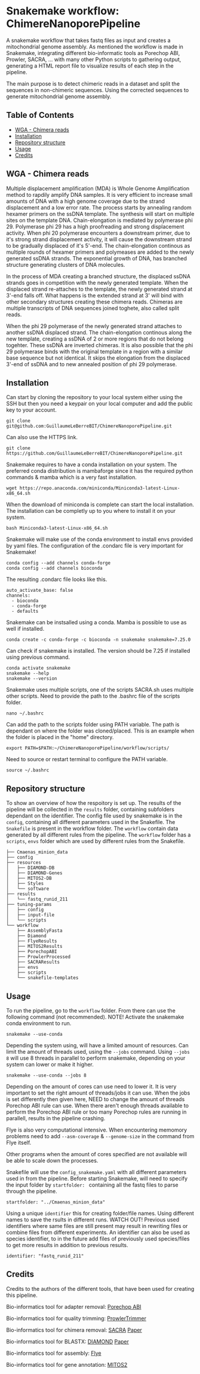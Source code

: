 # Snakemake workflow: ChimereNanoporePipeline

A snakemake workflow that takes fastq files as input and creates a mitochondrial genome assembly. As mentioned the workflow is made in Snakemake, integrating different bio-informatic tools as Porechop ABI, Prowler, SACRA, ... with many other Python scripts to gathering output, generating a HTML report file to visualize results of each step in the pipeline. 

The main purpose is to detect chimeric reads in a dataset and split the sequences in non-chimeric sequences. Using the corrected sequences to generate mitochondrial genome assembly. 

## Table of Contents 

- [WGA - Chimera reads](#wga---chimera-reads)
- [Installation](#installation)
- [Repository structure](#repository-structure)
- [Usage](#usage)
- [Credits](#credits)

## WGA - Chimera reads

Multiple displacement amplification (MDA) is Whole Genome Amplification method to rapdily amplify DNA samples. It is very efficient to increase small amounts of DNA with a high genome coverage due to the strand displacement and a low error rate. The process starts by annealing random hexamer primers on the ssDNA template. The synthesis will start on multiple sites on the template DNA. Chain-elongation is mediated by polymerase phi 29. Polymerase phi 29 has a high proofreading and strong displacement activity. When phi 20 polymerase encounters a downstream primer, due to it's strong strand displacement activity, it will cause the downstream strand to be gradually displaced of it's 5'-end. The chain-elongation continous as multiple rounds of hexamer primers and polymeases are added to the newly generated ssDNA strands. The exponential growth of DNA, has branched structure generating clusters of DNA molecules. 

In the process of MDA creating a branched structure, the displaced ssDNA strands goes in competition with the newly generated template. When the displaced strand re-attaches to the template, the newly generated strand at 3'-end falls off. What happens is the extended strand at 3' will bind with other secondary structures creating these chimera reads. Chimeras are multiple transcripts of DNA sequences joined toghete, also called split reads.   

When the phi 29 polymerase of the newly generated strand attaches to another ssDNA displaced strand. The chain-elongation continous along the new template, creating a ssDNA of 2 or more regions that do not belong togehter. These ssDNA are inverted chimeras. It is also possible that the phi 29 polymerase binds with the original template in a region with a similar base sequence but not identical. It skips the elongation from the displaced 3'-end of ssDNA and to new annealed position of phi 29 polymerase. 

## Installation

Can start by cloning the repository to your local system either using the SSH but then you need a keypair on your local computer and add the public key to your account. 
```
git clone git@github.com:GuillaumeLeBerreBIT/ChimereNanoporePipeline.git
```
Can also use the HTTPS link. 
```
git clone https://github.com/GuillaumeLeBerreBIT/ChimereNanoporePipeline.git
```

Snakemake requires to have a conda installation on your system. The preferred conda distribution is mambaforge since it has the required python commands & mamba which is a very fast installation. 
```
wget https://repo.anaconda.com/miniconda/Miniconda3-latest-Linux-x86_64.sh
```
When the download of miniconda is complete can start the local installation. The installation can be completly up to you where to install it on your system. 
```
bash Miniconda3-latest-Linux-x86_64.sh
```
Snakemake will make use of the conda environment to install envs provided by yaml files. The configuration of the .condarc file is very important for Snakemake!
```
conda config --add channels conda-forge
conda config --add channels bioconda
```
The resulting .condarc file looks like this.
```
auto_activate_base: false
channels:
  - bioconda
  - conda-forge
  - defaults
```

Snakemake can be instsalled using a conda. Mamba is possible to use as well if installed. 
```
conda create -c conda-forge -c bioconda -n snakemake snakemake=7.25.0
```
Can check if snakemake is installed. The version should be 7.25 if installed using previous command. 
```
conda activate snakemake
snakemake --help
snakemake --version
```

Snakemake uses multiple scripts, one of the scripts SACRA.sh uses multiple other scripts. Need to provide the path to the .bashrc file of the scripts folder.
```
nano ~/.bashrc
```
Can add the path to the scripts folder using PATH variable. The path is dependant on where the folder was cloned/placed. This is an example when the folder is placed in the "home" directory.
```
export PATH=$PATH:~/ChimereNanoporePipeline/workflow/scripts/
```
Need to source or restart terminal to configure the PATH variable. 
```
source ~/.bashrc
```
## Repository structure

To show an overview of how the respoitory is set up. The results of the pipeline will be collected in the `results` folder, containing subfolders dependant on the identifier. The config file used by snakemake is in the `config`, containing all different parameters used in the Snakefile. The `Snakefile` is present in the workflow folder. The `workflow` contain data generated by all different rules from the pipeline. The `workflow` folder has a `scripts`, `envs` folder which are used by different rules from the Snakefile.  

```
├── Cmaenas_minion_data
├── config
├── resources
│   ├── DIAMOND-DB
│   ├── DIAMOND-Genes
│   ├── MITOS2-DB
│   ├── Styles
│   └── software
├── results
│   └── fastq_runid_211
├── tuning-params
│   ├── config
│   ├── input-file
│   └── scripts
└── workflow
    ├── AssemblyFasta
    ├── Diamond
    ├── FlyeResults
    ├── MITOS2Results
    ├── PorechopABI
    ├── ProwlerProcessed
    ├── SACRAResults
    ├── envs
    ├── scripts
    └── snakefile-templates
```


## Usage

To run the pipeline, go to the `workflow` folder. From there can use the following command (not recommended). NOTE! Activate the snakemake conda environment to run.
```
snakemake --use-conda 
```
Depending the system using, will have a limited amount of resources. Can limit the amount of threads used, using the `--jobs` command. Using `--jobs 8` will use 8 threads in parallel to perform snakemake, depending on your system can lower or make it higher. 
```
snakemake --use-conda --jobs 8
```
Depending on the amount of cores can use need to lower it. It is very important to set the right amount of threads/jobs it can use. When the jobs is set differently then given here, NEED to change the amount of threads Porechop ABI rule can use. When there aren't enough threads available to perform the Porechop ABI rule or too many Porechop rules are running in parallell, results in the pipeline crashing.

Flye is also very computational intensive. When encountering memomory problems need to add `--asm-coverage` & `--genome-size` in the command from Flye itself. 

Other programs when the amount of cores specified are not available will be able to scale down the processes. 

Snakefile will use the `config_snakemake.yaml` with all different parameters used in from the pipeline. Before starting Snakemake, will need to specify the input folder by `startfolder: ` containing all the fastq files to parse through the pipeline. 
```
startfolder: "../Cmaenas_minion_data"
```

Using a unique `identifier` this for creating folder/file names. Using different names to save the rsults in different runs. WATCH OUT! Previous used identifiers where same files are still present may result in rewriting files or combine files from different experiments. An identifier can also be used as species identifier, to in the future add files of previously used species/files to get more results in addition to previous results. 
```
identifier: "fastq_runid_211"
```

## Credits

Credits to the authors of the different tools, that have been used for creating this pipeline.

Bio-informatics tool for adapter removal: [Porechop ABI](https://github.com/bonsai-team/Porechop_ABI)

Bio-informatics tool for quality trimming: [ProwlerTrimmer](https://github.com/ProwlerForNanopore/ProwlerTrimmer)

Bio-informatics tool for chimera removal: [SACRA](https://github.com/hattori-lab/SACRA) [Paper](https://doi.org/10.1093/dnares/dsab019)

Bio-informatics tool for BLASTX: [DIAMOND](https://github.com/bbuchfink/diamond) [Paper](https://www.nature.com/articles/s41592-021-01101-x)

Bio-informatics tool for assembly: [Flye](https://github.com/fenderglass/Flye) 

Bio-informatics tool for gene annotation: [MITOS2](https://gitlab.com/Bernt/MITOS/-/tree/mitos2)